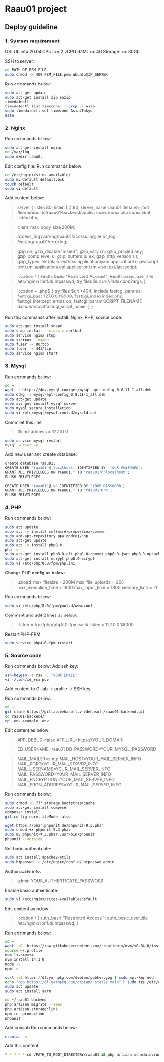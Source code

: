 # Raau01 project

## Deploy guideline

### 1. System requirement
OS: Ubuntu 20.04
CPU: >= 2 vCPU
RAM: >= 4G
Storage: >= 30Gb

SSH to server:

```sh
cd PATH_OF_PEM_FILE
sudo chmod -R 400 PEM_FILE.pem ubuntu@IP_SERVER
```
Run commands below:
```sh
sudo apt-get update
sudo apt-get install zip unzip
timedatectl
timedatectl list-timezones | grep -i asia
sudo timedatectl set-timezone Asia/Tokyo
date
```

### 2. Nginx
Run commands below:
```sh
sudo apt-get install nginx
cd /var/log
sudo mkdir raau01
```
Edit config file:
Run commands below:
```sh
cd /etc/nginx/sites-available/
sudo mv default default.bak
touch default
sudo vi default
```
Add content below:
>server {
>    listen   80;
>    listen   [::]:80;
>    server_name raau01.deha.vn;
>    root   /home/ubuntu/raau01-backend/public;
>    index  index.php index.html index.htm;

>    client_max_body_size 200M;

>    access_log /var/log/raau01/access.log;
>    error_log /var/log/raau01/error.log;

>    gzip on;
>    gzip_disable "msie6";
>    gzip_vary on;
>    gzip_proxied any;
>    gzip_comp_level 6;
>    gzip_buffers 16 8k;
>    gzip_http_version 1.1;
>    gzip_types text/plain text/css application/json application/x-javascript text/xml application/xml application/xml+rss text/javascript;

>    location / {
>        #auth_basic           "Restricted Access!";
>        #auth_basic_user_file /etc/nginx/conf.d/.htpasswd;
>        try_files $uri $uri/ /index.php?$args;
>    }

>    location ~ \.php$ {
>        try_files $uri =404;
>        include fastcgi_params;
>        fastcgi_pass 127.0.0.1:9000;
>        fastcgi_index index.php;
>        fastcgi_intercept_errors on;
>        fastcgi_param SCRIPT_FILENAME $document_root$fastcgi_script_name;
>    }
>}


Run this commands after install: Nginx, PHP, source code:
```sh
sudo apt-get install snapd
sudo snap install --classic certbot
sudo service nginx stop
sudo certbot --nginx
sudo fuser -k 80/tcp
sudo fuser -k 443/tcp
sudo service nginx start
```

### 3. Mysql
Run commands below:
```sh
cd ~
wget -c https://dev.mysql.com/get/mysql-apt-config_0.8.11-1_all.deb
sudo dpkg -i mysql-apt-config_0.8.11-1_all.deb
sudo apt-get update
sudo apt-get install mysql-server
sudo mysql_secure_installation
sudo vi /etc/mysql/mysql.conf.d/mysqld.cnf
```
Commnet this line:
> #bind-address           = 127.0.0.1

```sh
sudo service mysql restart
mysql -uroot -p
```

Add new user and create database:
```sh
create database raau01;
CREATE USER 'raau01'@'localhost' IDENTIFIED BY 'YOUR PASSWORD';
GRANT ALL PRIVILEGES ON raau01.* TO 'raau01'@'localhost';
FLUSH PRIVILEGES;

CREATE USER 'raau01'@'%' IDENTIFIED BY 'YOUR PASSWORD';
GRANT ALL PRIVILEGES ON raau01.* TO 'raau01'@'%';
FLUSH PRIVILEGES;
```


### 4. PHP
Run commands below:
```sh
sudo apt update
sudo apt -y install software-properties-common
sudo add-apt-repository ppa:ondrej/php
sudo apt-get update
sudo apt -y install php8.0
php -v
sudo apt-get install php8.0-cli php8.0-common php8.0-json php8.0-opcache php8.0-mysql php8.0-mbstring php8.0-zip php8.0-fpm php8.0-xml php8.0-curl php8.0-pdo php8.0-sqlite
sudo apt-get install mcrypt php8.0-mcrypt
sudo vi /etc/php/8.0/fpm/php.ini
```
Change PHP config as below:
>upload_max_filesize = 200M
>max_file_uploads = 200
>max_execution_time = 1800
>max_input_time = 1800
>memory_limit = -1

Run commands below:
```sh
sudo vi /etc/php/8.0/fpm/pool.d/www.conf
```

Comment and add 2 lines as below:
>;listen = /run/php/php8.0-fpm.sock
>listen = 127.0.0.1:9000

Restart PHP-FPM:
```sh
sudo service php8.0-fpm restart
```

### 5. Source code
Run commands below:
Add ssh key:
```sh
ssh-keygen -t rsa -C "YOUR EMAIL"
vi ~/.ssh/id_rsa.pub
```
Add content to Gitlab -> profile -> SSH key

Run commands below:
```sh
cd ~
git clone https://gitlab.dehasoft.vn/dehasoft/raau01-backend.git
cd raau01-backend/
cp .env.example .env
```
Edit content as below:
>APP_DEBUG=false
>APP_URL=https://YOUR_DOMAIN

>DB_USERNAME=raau01
>DB_PASSWORD=YOUR_MYSQL_PASSWORD

>MAIL_MAILER=smtp
>MAIL_HOST=YOUR_MAIL_SERVER_INFO
>MAIL_PORT=YOUR_MAIL_SERVER_INFO
>MAIL_USERNAME=YOUR_MAIL_SERVER_INFO
>MAIL_PASSWORD=YOUR_MAIL_SERVER_INFO
>MAIL_ENCRYPTION=YOUR_MAIL_SERVER_INFO
>MAIL_FROM_ADDRESS=YOUR_MAIL_SERVER_INFO

Run commands below:
```sh
sudo chmod -R 777 storage bootstrap/cache
sudo apt-get install composer
composer install
git config core.fileMode false

wget https://phar.phpunit.de/phpunit-9.3.phar
sudo chmod +x phpunit-9.3.phar
sudo mv phpunit-9.3.phar /usr/bin/phpunit
phpunit --version
```

Set basic authenticate:
```sh
sudo apt install apache2-utils
sudo htpasswd -c /etc/nginx/conf.d/.htpasswd admin
```
Authenticate info:
>admin
>YOUR_AUTHENTICATE_PASSWORD

Enable basic authenticate:
```sh
sudo vi /etc/nginx/sites-available/default
```
Edit content as below:
> location / {
>    auth_basic           "Restricted Access!";
>    auth_basic_user_file /etc/nginx/conf.d/.htpasswd;
>}

Run commands below:
```sh
cd ~
wget -qO- https://raw.githubusercontent.com/creationix/nvm/v0.34.0/install.sh | bash
source ~/.profile
nvm ls-remote
nvm install 14.3.0
node -v
npm -v

curl -sS https://dl.yarnpkg.com/debian/pubkey.gpg | sudo apt-key add -
echo "deb https://dl.yarnpkg.com/debian/ stable main" | sudo tee /etc/apt/sources.list.d/yarn.list
sudo apt update
sudo apt install yarn

cd ~/raau01-backend
php artisan migrate --seed
php artisan storage:link
npm run production
phpunit
```

Add cronjob
Run commands below:
```sh
crontab -e
```

Add this content
```sh
* * * * * cd /PATH_TO_ROOT_DIRECTORY/raau01 && php artisan schedule:run >> /dev/null 2>&1
```
